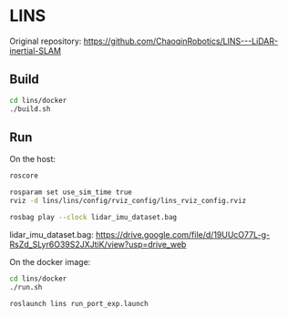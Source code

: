 # LINS

Original repository: https://github.com/ChaoqinRobotics/LINS---LiDAR-inertial-SLAM


## Build
```bash
cd lins/docker
./build.sh
```

## Run

On the host:
```bash
roscore
```

```bash
rosparam set use_sim_time true
rviz -d lins/lins/config/rviz_config/lins_rviz_config.rviz
```

```bash
rosbag play --clock lidar_imu_dataset.bag
```

lidar_imu_dataset.bag: https://drive.google.com/file/d/19UUcO77L-g-RsZd_SLyr6O39S2JXJtiK/view?usp=drive_web


On the docker image:
```bash
cd lins/docker
./run.sh

roslaunch lins run_port_exp.launch
```

